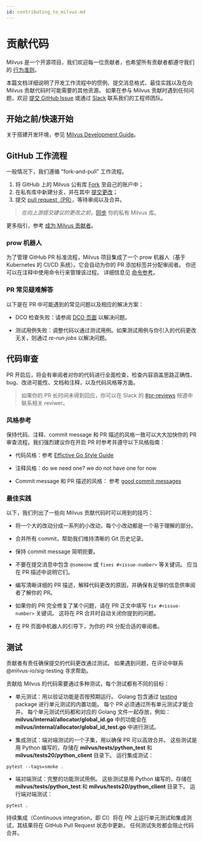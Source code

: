 ```yaml
---
id: contributing_to_milvus.md
---
```


# 贡献代码

Milvus 是一个开源项目，我们欢迎每一位贡献者，也希望所有贡献者都遵守我们的 [行为准则](code_of_conduct.md)。

本篇文档详细说明了开发工作流程中的惯例、提交消息格式、最佳实践以及在向 Milvus 贡献代码时可能需要的其他资源。 如果在参与 Milvus 贡献时遇到任何问题，欢迎 [提交 GitHub Issue](https://github.com/milvus-io/community/issues/new) 或通过 [Slack](https://join.slack.com/t/milvusio/shared_invite/zt-e0u4qu3k-bI2GDNys3ZqX1YCJ9OM~GQ) 联系我们的工程师团队。

## 开始之前/快速开始

关于搭建开发环境，参见 [Milvus Development Guide](https://github.com/milvus-io/milvus/blob/master/DEVELOPMENT.md)。

## GitHub 工作流程

一般情况下，我们遵循 "fork-and-pull" 工作流程。

1. 将 GitHub 上的 Milvus 公有库 [Fork](https://docs.github.com/en/free-pro-team@latest/github/getting-started-with-github/fork-a-repo) 至自己的账户中；
2. 在私有库中新建分支，并在其中 [提交更改](https://docs.github.com/en/free-pro-team@latest/github/collaborating-with-issues-and-pull-requests/committing-changes-to-a-pull-request-branch-created-from-a-fork)；
3. 提交 [pull request（PR）](https://docs.github.com/en/free-pro-team@latest/github/collaborating-with-issues-and-pull-requests/about-pull-requests)，等待审阅以及合并。

> *在向上游提交建议的更改之前*，[同步](https://docs.github.com/en/free-pro-team@latest/github/getting-started-with-github/fork-a-repo#keep-your-fork-synced) 你的私有 Milvus 库。

更多指引，参考 [成为 Milvus 贡献者]()。

### prow 机器人

为了管理 GitHub PR 标准流程，Milvus 项目集成了一个 prow 机器人（基于 Kubernetes 的 CI/CD 系统）。它会自动为你的 PR 添加标签并分配审阅者。 你还可以在注释中使用命令行来管理该过程。 详细信息见 [命令参考](https://prow.zilliz.cc/command-help)。

### PR 常见疑难解答

以下是在 PR 中可能遇到的常见问题以及相应的解决方案：

- DCO 检查失败：请参阅 [DCO 页面](https://github.com/apps/dco) 以解决问题。

- 测试用例失败：调整代码以通过测试用例。如果测试用例与你引入的代码更改无关，则通过 *re-run jobs* 以解决问题。

## 代码审查

PR 开启后，将会有审阅者对你的代码进行全面检查，检查内容涵盖思路正确性、bug、改进可能性、文档和注释，以及代码风格等方面。

> 如果你的 PR 长时间未得到回应，你可以在 Slack 的 [#pr-reviews](https://milvusio.slack.com/messages/pr-reviews) 频道中联系相关 reviwer。

### 风格参考

保持代码、注释、commit message 和 PR 描述的风格一致可以大大加快你的 PR 审查流程。我们强烈建议你在开启 PR 时参考并遵守以下风格指南：

- 代码风格：参考 [Effictive Go Style Guide](https://golang.org/doc/effective_go)

- 注释风格：do we need one? we do not have one for now

- Commit message 和 PR 描述的风格： 参考 [good commit messages](https://chris.beams.io/posts/git-commit)

### 最佳实践

以下，我们列出了一些向 Milvus 贡献代码时可以用到的技巧：

- 将一个大的改动分成一系列的小改动，每个小改动都是一个易于理解的部分。

- 合并所有 commit，帮助我们维持清晰的 Git 历史记录。

- 保持 commit message 简明扼要。

- 不要在提交消息中包含 `@someone` 或 `fixes #<issue-number>` 等关键词。 应当在 PR 描述中说明它们。

- 编写清晰详细的 PR 描述，解释代码更改的原因，并确保有足够的信息供审阅者了解你的 PR。

- 如果你的 PR 完全修复了某个问题，请在 PR 正文中填写 `fix #<issue-number>` 关键词。 这将在 PR 合并时自动关闭你提到的问题。

- 在 PR 页面中机器人的引导下，为你的 PR 分配合适的审阅者。

## 测试

贡献者有责任确保提交的代码更改通过测试。 如果遇到问题，在评论中联系 @milvus-io/sig-testing 寻求帮助。

贡献给 Milvus 的代码需要通过多种测试，每个测试都有不同的目标：

- 单元测试：用以验证功能是否按预期运行。 Golang 包含通过 [testing](https://golang.org/pkg/testing/) package 进行单元测试的内置功能。 每个 PR 必须通过所有单元测试才能合并。 每个单元测试代码都和对应的 Golang 文件一起存放，例如：**milvus/internal/allocator/global_id.go** 中的功能会在**milvus/internal/allocator/global_id_test.go** 中进行测试。

- 集成测试：端对端测试的一个子集，用以确保 PR 可以高效合并。 这些测试是用 Python 编写的，存储在 **milvus/tests/python_test** 和 **milvus/tests20/python_client** 目录下。 运行集成测试：

```
pytest --tags=smoke .
```

- 端对端测试：完整的功能测试用例。 这些测试是用 Python 编写的，存储在 **milvus/tests/python_test** 和 **milvus/tests20/python_client** 目录下。 运行端对端测试：

```
pytest .
```

持续集成（Continuous integration，即 CI）将在 PR 上运行单元测试和集成测试，其结果将在 GitHub Pull Request 状态中更新。 任何测试失败都会阻止代码合并。
